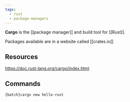 ```yaml
---
tags:
  - rust
  - package-managers
---
```

**Cargo** is the [[package manager]] and build tool for [[Rust]].

Packages available are in a website called [[crates.io]]


## Resources

https://doc.rust-lang.org/cargo/index.html

## Commands

`{batch}cargo new hello-rust`